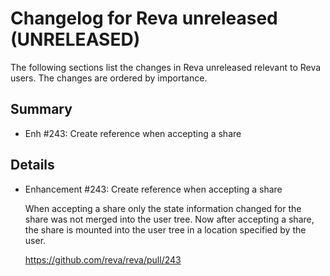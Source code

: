 Changelog for Reva unreleased (UNRELEASED)
=======================================

The following sections list the changes in Reva unreleased relevant to
Reva users. The changes are ordered by importance.

Summary
-------

 * Enh #243: Create reference when accepting a share

Details
-------

 * Enhancement #243: Create reference when accepting a share

   When accepting a share only the state information changed for the share was not merged into the
   user tree. Now after accepting a share, the share is mounted into the user tree in a location
   specified by the user.

   https://github.com/reva/reva/pull/243


